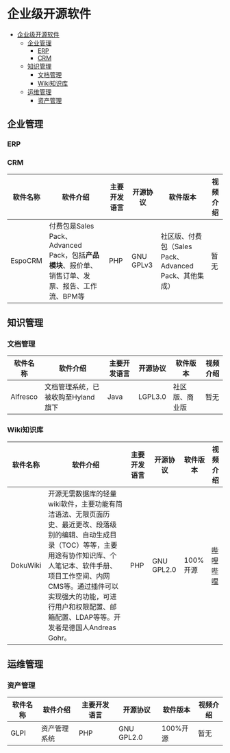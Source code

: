 # 企业级开源软件

- [企业级开源软件](#企业级开源软件)
  - [企业管理](#企业管理)
    - [ERP](#erp)
    - [CRM](#crm)
  - [知识管理](#知识管理)
    - [文档管理](#文档管理)
    - [Wiki知识库](#wiki知识库)
  - [运维管理](#运维管理)
    - [资产管理](#资产管理)

## 企业管理

### ERP

### CRM

| 软件名称 | 软件介绍 | 主要开发语言 | 开源协议 | 软件版本 | 视频介绍 |
| --- | --- | --- | --- | --- | --- |
| EspoCRM | 付费包是Sales Pack、Advanced Pack，包括**产品模块**、报价单、销售订单、发票、报告、工作流、BPM等 | PHP | GNU GPLv3 | 社区版、付费包（Sales Pack、Advanced Pack、其他集成） | 暂无 |

## 知识管理

### 文档管理

| 软件名称 | 软件介绍 | 主要开发语言 | 开源协议 | 软件版本 | 视频介绍 |
| --- | --- | --- | --- | --- | --- |
| Alfresco | 文档管理系统，已被收购至Hyland旗下 | Java | LGPL3.0 | 社区版、商业版 | 暂无 |

### Wiki知识库

| 软件名称 | 软件介绍 | 主要开发语言 | 开源协议 | 软件版本 | 视频介绍 |
| --- | --- | --- | --- | --- | --- |
| DokuWiki | 开源无需数据库的轻量wiki软件，主要功能有简洁语法、无限页面历史、最近更改、段落级别的编辑、自动生成目录（TOC）等等，主要用途有协作知识库、个人笔记本、软件手册、项目工作空间、内网CMS等。通过插件可以实现强大的功能，可进行用户和权限配置、邮箱配置、LDAP等等。开发者是德国人Andreas Gohr。 | PHP | GNU GPL2.0 | 100%开源 | [哔哩哔哩](https://www.bilibili.com/video/BV16M411o7xk/) |

## 运维管理

### 资产管理

| 软件名称 | 软件介绍 | 主要开发语言 | 开源协议 | 软件版本 | 视频介绍 |
| --- | --- | --- | --- | --- | --- |
| GLPI | 资产管理系统 | PHP | GNU GPL2.0 | 100%开源 | 暂无 |